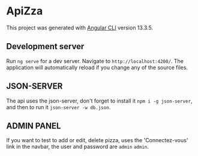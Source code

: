 # ApiZza

This project was generated with [Angular CLI](https://github.com/angular/angular-cli) version 13.3.5.

## Development server

Run `ng serve` for a dev server. Navigate to `http://localhost:4200/`. The application will automatically reload if you change any of the source files.

## JSON-SERVER

The api uses the json-server, don't forget to install it `npm i -g json-server`, and then to run it `json-server -w db.json`.

## ADMIN PANEL

If you want to test to add or edit, delete pizza, uses the 'Connectez-vous' link in the navbar, the user and password are `admin` `admin`. 

